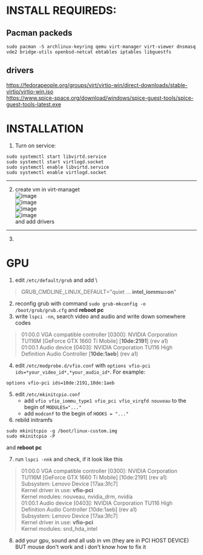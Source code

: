 # INSTALL REQUIREDS:
## Pacman packeds
```
sudo pacman -S archlinux-keyring qemu virt-manager virt-viewer dnsmasq vde2 bridge-utils openbsd-netcat ebtables iptables libguestfs
```
## drivers
https://fedorapeople.org/groups/virt/virtio-win/direct-downloads/stable-virtio/virtio-win.iso \
https://www.spice-space.org/download/windows/spice-guest-tools/spice-guest-tools-latest.exe 

# INSTALLATION
1) Turn on service:
```
sudo systemctl start libvirtd.service 
sudo systemctl start virtlogd.socket
sudo systemctl enable libvirtd.service
sudo systemctl enable virtlogd.socket
```
---
2) create vm in virt-managet \
![image](https://user-images.githubusercontent.com/86479624/164980047-b1264cbf-79cf-4312-ba83-404b780c0b1a.png)\
![image](https://user-images.githubusercontent.com/86479624/164980060-8704d229-e28a-4182-bc08-28d82ee792da.png)\
![image](https://user-images.githubusercontent.com/86479624/164980106-534ee4f6-115d-419e-8d3e-2b9fa32445b6.png)\
![image](https://user-images.githubusercontent.com/86479624/167599275-b4e24938-60e0-483e-8abd-1f9ab47c859e.png)\
and add drivers
---
3) 

# GPU
1) edit `/etc/default/grub` and add \
 > GRUB_CMDLINE_LINUX_DEFAULT="quiet ... **intel_iommu=on**"
2) reconfig grub with command `sudo grub-mkconfig -o /boot/grub/grub.cfg` and **reboot pc**
3) write `lspci -nn`, search video and audio and write down somewhere codes
> 01:00.0 VGA compatible controller [0300]: NVIDIA Corporation TU116M [GeForce GTX 1660 Ti Mobile] [**10de:2191**] (rev a1)\
01:00.1 Audio device [0403]: NVIDIA Corporation TU116 High Definition Audio Controller [**10de:1aeb**] (rev a1)
4) edit `/etc/modprobe.d/vfio.conf` with `options vfio-pci ids=*your_video_id*,*your_audio_id*`. For example:
```
options vfio-pci ids=10de:2191,10de:1aeb
``` 
5) edit `/etc/mkinitcpio.conf`
	* add `vfio vfio_iommu_type1 vfio_pci vfio_virqfd nouveau` to the begin of `MODULES="..."`
	* add `modconf` to the begin of `HOOKS = "..."`
6) rebild initramfs
```
sudo mkinitcpio -g /boot/linux-custom.img
sudo mkinitcpio -P
```
and **reboot pc**

7) run `lspci -nnk` and check, if it look like this
> 01:00.0 VGA compatible controller [0300]: NVIDIA Corporation TU116M [GeForce GTX 1660 Ti Mobile] [10de:2191] (rev a1)\
	Subsystem: Lenovo Device [17aa:3fc7]\
	Kernel driver in use: **vfio-pci**\
	Kernel modules: nouveau, nvidia_drm, nvidia\
01:00.1 Audio device [0403]: NVIDIA Corporation TU116 High Definition Audio Controller [10de:1aeb] (rev a1)\
	Subsystem: Lenovo Device [17aa:3fc7]\
	Kernel driver in use: **vfio-pci**\
	Kernel modules: snd_hda_intel
8) add your gpu, sound and all usb in vm (they are in PCI HOST DEVICE) BUT mouse don't work and i don't know how to fix it
